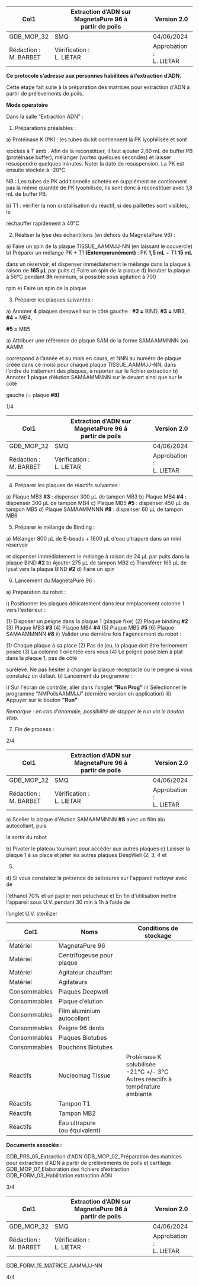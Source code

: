 |Col1|Extraction d’ADN sur MagnetaPure 96 à<br>partir de poils|Version 2.0|
|---|---|---|
|GDB_MOP_32|SMQ|04/06/2024|
|Rédaction :<br>M. BARBET|Vérification :<br>L. LIETAR|Approbation :<br>L. LIETAR|


**Ce protocole s’adresse aux personnes habilitées à l’extraction d’ADN.**

Cette étape fait suite à la préparation des matrices pour extraction d'ADN à partir de
prélèvements de poils.

**Mode opératoire**

Dans la salle “Extraction ADN” :

1) Préparations préalables :

a) Protéinase K (PK) : les tubes du kit contiennent la PK lyophilisée et sont

stockés à T amb . Afin de la reconstituer, il faut ajouter 2,60 mL de buffer PB
(protéinase buffer), mélanger (vortex quelques secondes) et laisser
resuspendre quelques minutes. Noter la date de resuspension. La PK est
ensuite stockée à -20°C.

NB : Les tubes de PK additionnelle achetés en supplément ne contiennent pas
la même quantité de PK lyophilisée, ils sont donc à reconstituer avec 1,8 mL
de buffer PB.

b) T1 : vérifier la non cristallisation du réactif, si des paillettes sont visibles, le

réchauffer rapidement à 40°C

2) Réaliser la lyse des échantillons (en dehors du MagnetaPure 96) :

a) Faire un spin de la plaque TISSUE_AAMMJJ-NN (en laissant le couvercle)
b) Préparer un mélange PK + T1 ~~**(Extemporanément)**~~ : PK **1,5 mL** + T1 **15 mL**

dans un réservoir, et dispenser immédiatement le mélange dans la plaque à
raison de **165 µL** par puits
c) Faire un spin de la plaque
d) Incuber la plaque à 56°C pendant **3h** minimum, si possible sous agitation à 700

rpm
e) Faire un spin de la plaque

3) Préparer les plaques suivantes :

a) Annoter **4** plaques deepwell sur le côté gauche : **#2 =** BIND, **#3 =** MB3, **#4 =** MB4,

**#5 =** MB5

a) Attribuer une référence de plaque SAM de la forme SAMAAMMNNN (où AAMM

correspond à l’année et au mois en cours, et NNN au numéro de plaque créée
dans ce mois) pour chaque plaque TISSUE_AAMMJJ-NN, dans l’ordre de
traitement des plaques, à reporter sur le fichier extraction
b) Annoter **1** plaque d’élution SAMAAMMNNN sur le devant ainsi que sur le côté

gauche (= plaque **#8)**

1/4

|Col1|Extraction d’ADN sur MagnetaPure 96 à<br>partir de poils|Version 2.0|
|---|---|---|
|GDB_MOP_32|SMQ|04/06/2024|
|Rédaction :<br>M. BARBET|Vérification :<br>L. LIETAR|Approbation :<br>L. LIETAR|


4) Préparer les plaques de réactifs suivantes :

a) Plaque MB3 **#3** : dispenser 300 µL de tampon MB3
b) Plaque MB4 **#4** : dispenser 300 µL de tampon MB4
c) Plaque MB5 **#5** : dispenser 450 µL de tampon MB5
d) Plaque SAMAAMMNNN **#8** : dispenser 60 µL de tampon MB6

5) Préparer le mélange de Binding :

a) Mélanger 800 µL de B-beads + 1600 µL d'eau ultrapure dans un mini réservoir

et dispenser immédiatement le mélange à raison de 24 µL par puits dans la
plaque BIND **#2**
b) Ajouter 275 µL de tampon MB2
c) Transférer 165 µL de lysat vers la plaque BIND **#2**
d) Faire un spin

6) Lancement du MagnetaPure 96 :

a) Préparation du robot :

i) Positionner les plaques délicatement dans leur emplacement colonne
1 vers l'extérieur :

(1) Disposer un peigne dans la plaque 1 (plaque fixe)
(2) Plaque binding **#2**
(3) Plaque MB3 **#3**
(4) Plaque MB4 **#4**
(5) Plaque MB5 **#5**
(6) Plaque SAMAAMMNNN **#8**
ii) Valider une dernière fois l'agencement du robot :

(1) Chaque plaque à sa place
(2) Pas de jeu, la plaque doit être fermement posée
(3) La colonne 1 orientée vers vous
(4) Le peigne posé bien à plat dans la plaque 1, pas de côté

surélevé. Ne pas hésiter à changer la plaque réceptacle ou le
peigne si vous constatez un défaut.
b) Lancement du programme :

i) Sur l'écran de contrôle, aller dans l'onglet **"Run Prog"**
ii) Sélectionner le programme “NMPoilsAAMMJJ” (dernière version en
application)
iii) Appuyer sur le bouton **"Run"**

_Remarque : en cas d’anomalie, possibilité de stopper le run via le bouton stop._

7) Fin de process :

2/4

|Col1|Extraction d’ADN sur MagnetaPure 96 à<br>partir de poils|Version 2.0|
|---|---|---|
|GDB_MOP_32|SMQ|04/06/2024|
|Rédaction :<br>M. BARBET|Vérification :<br>L. LIETAR|Approbation :<br>L. LIETAR|


a) Sceller la plaque d'élution SAMAAMMNNN **#8** avec un film alu autocollant, puis

la sortir du robot

b) Pivoter le plateau tournant pour accéder aux autres plaques
c) Laisser la plaque 1 à sa place et jeter les autres plaques DeepWell (2, 3, 4 et

5)
d) Si vous constatez la présence de salissures sur l'appareil nettoyer avec de

l'éthanol 70% et un papier non pelucheux
e) En fin d'utilisation mettre l'appareil sous U.V. pendant 30 min à 1h à l’aide de

l’onglet U.V. sterilizer





|Col1|Noms|Conditions de stockage|
|---|---|---|
|Matériel|MagnetaPure 96||
|Matériel|Centrifugeuse pour plaque||
|Matériel|Agitateur chauffant||
|Matériel|Agitateurs||
|Consommables|Plaques Deepwell||
|Consommables|Plaque d’élution||
|Consommables|Film aluminium autocollant||
|Consommables|Peigne 96 dents||
|Consommables|Plaques Biotubes||
|Consommables|Bouchons Biotubes||
|Réactifs|Nucleomag Tissue|Protéinase K solubilisée<br>-21°C +/- 3°C<br>Autres réactifs à température<br>ambiante|
|Réactifs|Tampon T1||
|Réactifs|Tampon MB2||
|Réactifs|Eau ultrapure<br>(ou équivalent)||


**Documents associés :**

GDB_PRS_05_Extraction d'ADN
GDB_MOP_02_Préparation des matrices pour extraction d'ADN à partir de prélèvements de
poils et cartilage
GDB_MOP_07_Elaboration des fichiers d’extraction
GDB_FORM_03_Habilitation extraction ADN

3/4

|Col1|Extraction d’ADN sur MagnetaPure 96 à<br>partir de poils|Version 2.0|
|---|---|---|
|GDB_MOP_32|SMQ|04/06/2024|
|Rédaction :<br>M. BARBET|Vérification :<br>L. LIETAR|Approbation :<br>L. LIETAR|


GDB_FORM_15_MATRICE_AAMMJJ-NN


4/4

